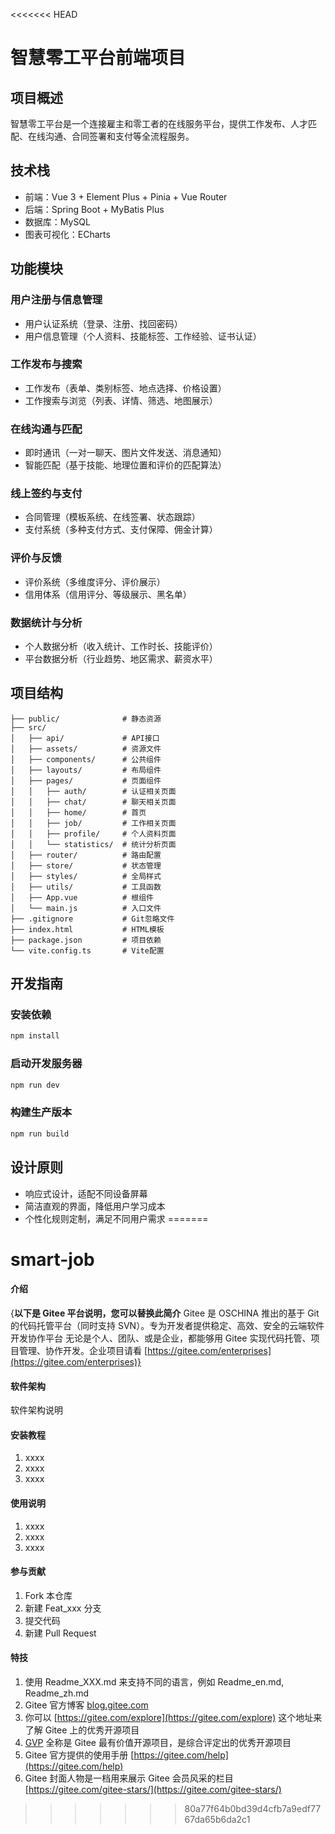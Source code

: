<<<<<<< HEAD
# 智慧零工平台前端项目

## 项目概述
智慧零工平台是一个连接雇主和零工者的在线服务平台，提供工作发布、人才匹配、在线沟通、合同签署和支付等全流程服务。

## 技术栈
- 前端：Vue 3 + Element Plus + Pinia + Vue Router
- 后端：Spring Boot + MyBatis Plus
- 数据库：MySQL
- 图表可视化：ECharts

## 功能模块

### 用户注册与信息管理
- 用户认证系统（登录、注册、找回密码）
- 用户信息管理（个人资料、技能标签、工作经验、证书认证）

### 工作发布与搜索
- 工作发布（表单、类别标签、地点选择、价格设置）
- 工作搜索与浏览（列表、详情、筛选、地图展示）

### 在线沟通与匹配
- 即时通讯（一对一聊天、图片文件发送、消息通知）
- 智能匹配（基于技能、地理位置和评价的匹配算法）

### 线上签约与支付
- 合同管理（模板系统、在线签署、状态跟踪）
- 支付系统（多种支付方式、支付保障、佣金计算）

### 评价与反馈
- 评价系统（多维度评分、评价展示）
- 信用体系（信用评分、等级展示、黑名单）

### 数据统计与分析
- 个人数据分析（收入统计、工作时长、技能评价）
- 平台数据分析（行业趋势、地区需求、薪资水平）

## 项目结构
```
├── public/              # 静态资源
├── src/
│   ├── api/             # API接口
│   ├── assets/          # 资源文件
│   ├── components/      # 公共组件
│   ├── layouts/         # 布局组件
│   ├── pages/           # 页面组件
│   │   ├── auth/        # 认证相关页面
│   │   ├── chat/        # 聊天相关页面
│   │   ├── home/        # 首页
│   │   ├── job/         # 工作相关页面
│   │   ├── profile/     # 个人资料页面
│   │   └── statistics/  # 统计分析页面
│   ├── router/          # 路由配置
│   ├── store/           # 状态管理
│   ├── styles/          # 全局样式
│   ├── utils/           # 工具函数
│   ├── App.vue          # 根组件
│   └── main.js          # 入口文件
├── .gitignore           # Git忽略文件
├── index.html           # HTML模板
├── package.json         # 项目依赖
└── vite.config.ts       # Vite配置
```

## 开发指南

### 安装依赖
```bash
npm install
```

### 启动开发服务器
```bash
npm run dev
```

### 构建生产版本
```bash
npm run build
```

## 设计原则
- 响应式设计，适配不同设备屏幕
- 简洁直观的界面，降低用户学习成本
- 个性化规则定制，满足不同用户需求
=======
# smart-job

#### 介绍
{**以下是 Gitee 平台说明，您可以替换此简介**
Gitee 是 OSCHINA 推出的基于 Git 的代码托管平台（同时支持 SVN）。专为开发者提供稳定、高效、安全的云端软件开发协作平台
无论是个人、团队、或是企业，都能够用 Gitee 实现代码托管、项目管理、协作开发。企业项目请看 [https://gitee.com/enterprises](https://gitee.com/enterprises)}

#### 软件架构
软件架构说明


#### 安装教程

1.  xxxx
2.  xxxx
3.  xxxx

#### 使用说明

1.  xxxx
2.  xxxx
3.  xxxx

#### 参与贡献

1.  Fork 本仓库
2.  新建 Feat_xxx 分支
3.  提交代码
4.  新建 Pull Request


#### 特技

1.  使用 Readme\_XXX.md 来支持不同的语言，例如 Readme\_en.md, Readme\_zh.md
2.  Gitee 官方博客 [blog.gitee.com](https://blog.gitee.com)
3.  你可以 [https://gitee.com/explore](https://gitee.com/explore) 这个地址来了解 Gitee 上的优秀开源项目
4.  [GVP](https://gitee.com/gvp) 全称是 Gitee 最有价值开源项目，是综合评定出的优秀开源项目
5.  Gitee 官方提供的使用手册 [https://gitee.com/help](https://gitee.com/help)
6.  Gitee 封面人物是一档用来展示 Gitee 会员风采的栏目 [https://gitee.com/gitee-stars/](https://gitee.com/gitee-stars/)
>>>>>>> 80a77f64b0bd39d4cfb7a9edf7767da65b6da2c1

